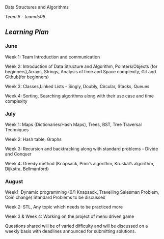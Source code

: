 Data Structures and Algorithms

*Team 8 - teamds08*

## *Learning Plan*

### **June**

Week 1: Team Introduction and communication

Week 2: Introduction of Data Structure and Algorithm, Pointers/Objects (for beginners),Arrays, Strings, Analysis of time and Space complexity, Git and Github(for beginners)

Week 3: Classes,Linked Lists - Singly, Doubly, Circular, Stacks, Queues

Week 4: Sorting, Searching algorithms along with their use case and time complexity

### **July**

Week 1: Maps (Dictionaries/Hash Maps), Trees, BST, Tree Traversal Techniques

Week 2: Hash table, Graphs

Week 3: Recursion and backtracking along with standard problems - Divide and Conquer

Week 4: Greedy method (Knapsack, Prim’s algorithm, Kruskal’s algorithm, Dijkstra, Bellmanford)
### **August**

Week1:  Dynamic programming (0/1 Knapsack, Travelling Salesman Problem, Coin change) Standard Problems to be discussed

Week 2: STL, Any topic which needs to be practiced more

Week 3 & Week 4: Working on the project of menu driven game

Questions shared will be of varied difficulty and will be discussed on a weekly basis with deadlines announced for submitting solutions. 



